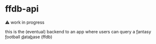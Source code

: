# ffdb-api

⚠️ work in progress

this is the (eventual) backend to an app where users can query a <ins>f</ins>antasy <ins>f</ins>ootball <ins>d</ins>ata<ins>b</ins>ase (ffdb)